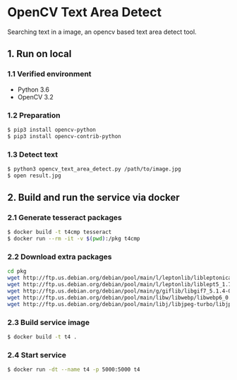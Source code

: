 # OpenCV Text Area Detect

Searching text in a image, an opencv based text area detect tool.

## 1. Run on local

### 1.1 Verified environment

- Python 3.6
- OpenCV 3.2

### 1.2 Preparation

```bash
$ pip3 install opencv-python
$ pip3 install opencv-contrib-python
```

### 1.3 Detect text

```bash
$ python3 opencv_text_area_detect.py /path/to/image.jpg
$ open result.jpg
```

## 2. Build and run the service via docker


### 2.1 Generate tesseract packages
```bash
$ docker build -t t4cmp tesseract
$ docker run --rm -it -v $(pwd):/pkg t4cmp
```

### 2.2 Download extra packages
```bash
cd pkg
wget http://ftp.us.debian.org/debian/pool/main/l/leptonlib/libleptonica-dev_1.74.1-1_amd64.deb
wget http://ftp.us.debian.org/debian/pool/main/l/leptonlib/liblept5_1.74.1-1_amd64.deb
wget http://ftp.us.debian.org/debian/pool/main/g/giflib/libgif7_5.1.4-0.4_amd64.deb
wget http://ftp.us.debian.org/debian/pool/main/libw/libwebp/libwebp6_0.5.2-1_amd64.deb
wget http://ftp.us.debian.org/debian/pool/main/libj/libjpeg-turbo/libjpeg62-turbo_1.5.1-2_amd64.deb
```

### 2.3 Build service image
```bash
$ docker build -t t4 .
```

### 2.4 Start service
```bash
$ docker run -dt --name t4 -p 5000:5000 t4
```
